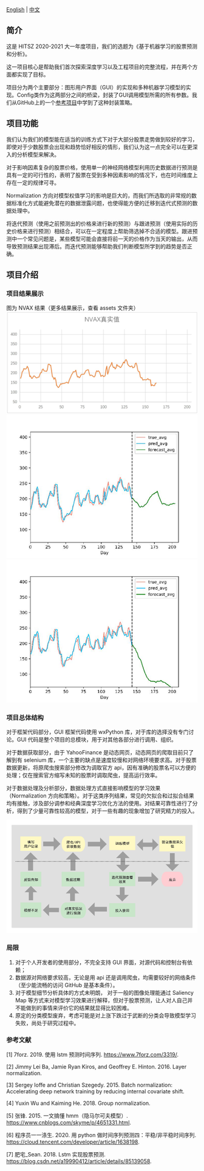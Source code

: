 [English](README.md) | [中文](README_zh.md)

## 简介

这是 HITSZ 2020-2021 大一年度项目，我们的选题为《基于机器学习的股票预测和分析》。

这一项目核心是帮助我们首次探索深度学习以及工程项目的完整流程，并在两个方面都实现了目标。

项目分为两个主要部分：图形用户界面（GUI）的实现和多种机器学习模型的实现。Config类作为这两部分之间的桥梁，封装了GUI调用模型所需的所有参数。我们从GitHub上的一个[参考项目](https://github.com/hichenway/stock_predict_with_LSTM/blob/master/main.py)中学到了这种封装策略。


## 项目功能

我们认为我们的模型能在适当的训练方式下对于大部分股票走势做到较好的学习，即使对于少数股票会出现和趋势恰好相反的情形，我们认为这一点完全可以在更深入的分析模型来解决。

对于影响因素复杂的股票价格，使用单一的神经网络模型利用历史数据进行预测是具有一定的可行性的，表明了股票在受到多种因素影响的情况下，也在时间维度上存在一定的规律可寻。

Normalization 方向对模型权值学习的影响是巨大的，而我们所选取的非常规的数据标准化方式能避免潜在的数据泄露问题，也使得能方便的迁移到迭代式预测的数据处理中。

将迭代预测（使用之前预测出的价格来进行新的预测）与跟进预测（使用实际的历史价格来进行预测）相结合，可以在一定程度上帮助筛选掉不合适的模型。跟进预测中一个常见问题是，某些模型可能会直接将前一天的价格作为当天的输出，从而导致预测结果出现滞后。而迭代预测能够帮助我们判断模型所学到的趋势是否正确。

## 项目介绍

### 项目结果展示

图为 NVAX 结果（更多结果展示，查看 assets 文件夹）
![fig_1](assets/NVAX_true.png)
![fig_2](assets/NVAX_forecast_1.png)
![fig_3](assets/NVAX_forecast_2.png)

### 项目总体结构

对于框架代码部分，GUI 框架代码使用 wxPython 库，对于库的选择没有专门讨论。GUI 代码是整个项目的总模块，用于对其他各部分进行调用、组织。

对于数据获取部分，由于 YahooFinance 是动态网页，动态网页的爬取目前只了解到有 selenium 库，一个主要的缺点是速度较慢和对网络环境要求高。对于股票数据更新，将原爬虫搜索部分修改为调取官方 api，因有准确的股票名可以方便的处理；仅在搜索官方缩写未知的股票时调取爬虫，提高运行效率。

对于数据处理及分析部分，数据处理方式直接影响模型的学习效果（Normalization 方向和策略）。对于这类序列结果，常见的欠拟合和过拟合结果均有接触，涉及部分调参和经典深度学习优化方法的使用。对结果可靠性进行了分析，得到了少量可靠性较高的模型，对于一些有趣的现象增加了研究精力的投入。

![procedure](assets/procedure.png)

### 局限

1. 对于个人开发者的使用部分，不完全支持 GUI 界面，对源代码和控制台有依赖；
2. 数据源对网络要求较高，无论是用 api 还是调用爬虫，均需要较好的网络条件（至少能流畅的访问 GitHub 是基本条件）。
3. 对于模型细节分析具体的方式未明朗， 对于一般的图像处理能通过 Saliency Map 等方式来对模型学习效果进行解释，但对于股票预测，让人对人自己并不能做到的事情来评价它的结果就显得比较困难。
4. 原定的分类模型废弃，考虑可能是对上涨下跌过于武断的分类会导致模型学习失败，尚处于研究过程中。

### 参考文献

[1] 7forz. 2019. 使用 lstm 预测时间序列. https://www.7forz.com/3319/.

[2] Jimmy Lei Ba, Jamie Ryan Kiros, and Geoffrey E. Hinton. 2016. Layer normalization.

[3] Sergey Ioffe and Christian Szegedy. 2015. Batch normalization: Accelerating deep network training by reducing internal covariate shift.

[4] Yuxin Wu and Kaiming He. 2018. Group normalization.

[5] 张锋. 2015. 一文搞懂 hmm（隐马尔可夫模型）. https://www.cnblogs.com/skyme/p/4651331.html.

[6] 程序员一一涤生. 2020. 用 python 做时间序列预测四：平稳/非平稳时间序列. https://cloud.tencent.com/developer/article/1638198.

[7] 肥宅\_Sean. 2018. Lstm 实现股票预测. https://blog.csdn.net/a19990412/article/details/85139058.
